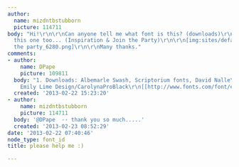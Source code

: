 ```yaml
---
author:
  name: mizdntbstubborn
  picture: 114711
body: "Hi!\r\n\r\nCan anyone tell me what font is this? (downloads)\r\n\r\n[img:sites/default/files/old-images/download_fonts_5408.png]\r\n\r\nand
  this one too... (Inspiration & Join the Party)\r\n\r\n[img:sites/default/files/old-images/join
  the party_6280.png]\r\n\r\nMany thanks."
comments:
- author:
    name: DPape
    picture: 109811
  body: "1. Downloads: Albemarle Swash, Scriptorium fonts, David Nalle\r\n[[http://www.fontcraft.com/Merchant2/merchant.mv?Screen=PROD&Product_Code=albswashes&Category_Code=]][img:sites/default/files/old-images/down1_4206.jpg]\r\n\r\n\r\n2.
    Emily Lime Design/CarolynaProBlack\r\n[[http://www.fonts.com/font/emily-lime-design/carolyna/black]][img:sites/default/files/old-images/inspir1_5216.jpg]"
  created: '2013-02-22 15:23:20'
- author:
    name: mizdntbstubborn
    picture: 114711
  body: '@DPape  -- thank you so much.....'
  created: '2013-02-23 08:52:29'
date: '2013-02-22 07:40:46'
node_type: font_id
title: please help me :)

---
```

